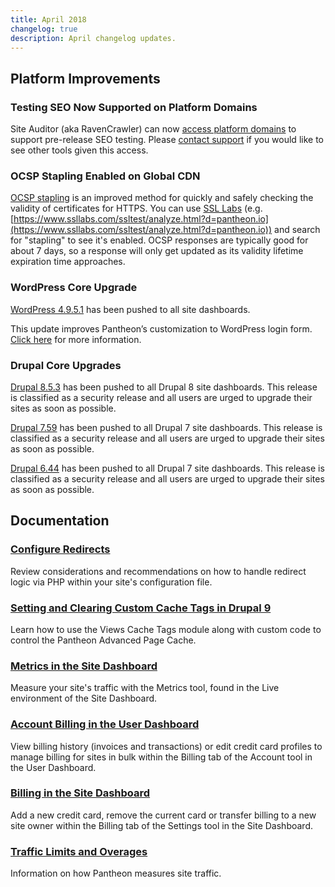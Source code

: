 ```yaml
---
title: April 2018
changelog: true
description: April changelog updates.
---
```


## Platform Improvements
### Testing SEO Now Supported on Platform Domains
Site Auditor (aka RavenCrawler) can now [access platform domains](/bots-and-indexing#indexing-your-pantheon-site) to support pre-release SEO testing. Please [contact support](https://dashboard.pantheon.io/#support) if you would like to see other tools given this access.

### OCSP Stapling Enabled on Global CDN
[OCSP stapling](https://en.wikipedia.org/wiki/OCSP_stapling) is an improved method for quickly and safely checking the validity of certificates for HTTPS. You can use [SSL Labs](https://www.ssllabs.com) (e.g. [https://www.ssllabs.com/ssltest/analyze.html?d=pantheon.io](https://www.ssllabs.com/ssltest/analyze.html?d=pantheon.io)) and search for "stapling" to see it's enabled. OCSP responses are typically good for about 7 days, so a response will only get updated as its validity lifetime expiration time approaches.

### WordPress Core Upgrade
[WordPress 4.9.5.1](https://github.com/pantheon-systems/WordPress/issues/155) has been pushed to all site dashboards.

This update improves Pantheon’s customization to WordPress login form. [Click here](https://github.com/pantheon-systems/WordPress/issues/155)  for more information.

### Drupal Core Upgrades
[Drupal 8.5.3](https://www.drupal.org/project/drupal/releases/8.5.3) has been pushed to all Drupal 8 site dashboards. This release is classified as a security release and all users are urged to upgrade their sites as soon as possible.

[Drupal 7.59](https://www.drupal.org/project/drupal/releases/7.59) has been pushed to all Drupal 7 site dashboards. This release is classified as a security release and all users are urged to upgrade their sites as soon as possible.

[Drupal 6.44](https://www.drupal.org/project/d6lts/issues/2965601#comment-12588137) has been pushed to all Drupal 7 site dashboards. This release is classified as a security release and all users are urged to upgrade their sites as soon as possible.


## Documentation

### [Configure Redirects](/guides/redirect)

Review considerations and recommendations on how to handle redirect logic via PHP within your site's configuration file.

### [Setting and Clearing Custom Cache Tags in Drupal 9](/guides/drupal-9-advanced-page-cache)

Learn how to use the Views Cache Tags module along with custom code to control the Pantheon Advanced Page Cache.

### [Metrics in the Site Dashboard](/metrics)

Measure your site's traffic with the Metrics tool, found in the Live environment of the Site Dashboard.

### [Account Billing in the User Dashboard](/guides/legacy-dashboard/account-billing)

View billing history (invoices and transactions) or edit credit card profiles to manage billing for sites in bulk within the Billing tab of the Account tool in the User Dashboard.

### [Billing in the Site Dashboard](/guides/legacy-dashboard/site-billing)

Add a new credit card, remove the current card or transfer billing to a new site owner within the Billing tab of the Settings tool in the Site Dashboard.

### [Traffic Limits and Overages](/traffic-limits)

Information on how Pantheon measures site traffic.
